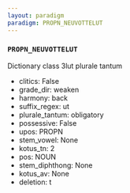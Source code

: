 ```yaml
---
layout: paradigm
paradigm: PROPN_NEUVOTTELUT
---
```

### ` PROPN_NEUVOTTELUT `

Dictionary class 3lut plurale tantum
* clitics: False
* grade_dir: weaken
* harmony: back
* suffix_regex: ut
* plurale_tantum: obligatory
* possessive: False
* upos: PROPN
* stem_vowel: None
* kotus_tn: 2
* pos: NOUN
* stem_diphthong: None
* kotus_av: None
* deletion: t
